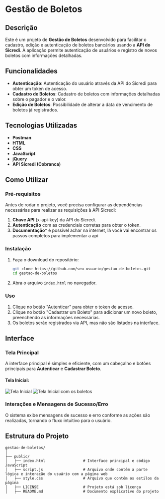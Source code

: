 # Gestão de Boletos

## Descrição
Este é um projeto de **Gestão de Boletos** desenvolvido para facilitar o cadastro, edição e autenticação de boletos bancários usando a **API do Sicredi**. A aplicação permite autenticação de usuários e registro de novos boletos com informações detalhadas.

## Funcionalidades
- **Autenticação**: Autenticação do usuário através da API do Sicredi para obter um token de acesso.
- **Cadastro de Boletos**: Cadastro de boletos com informações detalhadas sobre o pagador e o valor.
- **Edição de Boletos**: Possibilidade de alterar a data de vencimento de boletos já registrados.

## Tecnologias Utilizadas
- **Postman**
- **HTML**
- **CSS**
- **JavaScript**
- **jQuery**
- **API Sicredi (Cobranca)**

## Como Utilizar

### Pré-requisitos
Antes de rodar o projeto, você precisa configurar as dependências necessárias para realizar as requisições à API Sicredi:
1. **Chave API** (x-api-key) da API do Sicredi.
2. **Autenticação** com as credenciais corretas para obter o token.
3. **Documentação*** é possível achar na internet, lá você vai encontrar os passos completos para implementar a api

### Instalação
1. Faça o download do repositório:
    ```bash
    git clone https://github.com/seu-usuario/gestao-de-boletos.git
    cd gestao-de-boletos
    ```

2. Abra o arquivo `index.html` no navegador.

### Uso
1. Clique no botão "Autenticar" para obter o token de acesso.
2. Clique no botão "Cadastrar um Boleto" para adicionar um novo boleto, preenchendo as informações necessárias.
3. Os boletos serão registrados via API, mas não são listados na interface.

## Interface

### Tela Principal
A interface principal é simples e eficiente, com um cabeçalho e botões principais para **Autenticar** e **Cadastrar Boleto**.

#### Tela Inicial:
![Tela Inicial](img/tela-inicial.png)
![Tela Inicial com os boletos](img/tela-inicial.png)

### Interações e Mensagens de Sucesso/Erro
O sistema exibe mensagens de sucesso e erro conforme as ações são realizadas, tornando o fluxo intuitivo para o usuário.

## Estrutura do Projeto
```plaintext
gestao-de-boletos/
│
├── public/
│   ├── index.html                 # Interface principal e código JavaScript
│   ├── script.js                  # Arquivo onde contém a parte lógica e interação do usuário com a página web
│   ├── style.css                  # Arquivo que contém os estilos da página
│   ├── LICENSE                    # Projeto está sob licença
│   ├── README.md                  # Documento explicativo do projeto 

